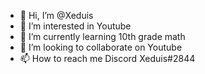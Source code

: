 - 👋 Hi, I’m @Xeduis
- 👀 I’m interested in Youtube
- 🌱 I’m currently learning 10th grade math
- 💞️ I’m looking to collaborate on Youtube
- 📫 How to reach me Discord Xeduis#2844

<!---
Xeduis/Xeduis is a ✨ special ✨ repository because its `README.md` (this file) appears on your GitHub profile.
You can click the Preview link to take a look at your changes.
--->
